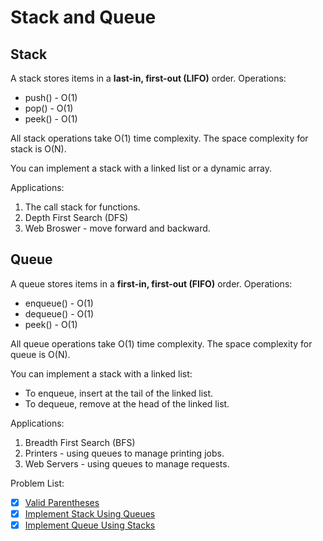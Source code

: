 # Stack and Queue

## Stack
A stack stores items in a **last-in, first-out (LIFO)** order. 
Operations:
- push() - O(1)
- pop()  - O(1)
- peek() - O(1)

All stack operations take O(1) time complexity.
The space complexity for stack is O(N).

You can implement a stack with a linked list or a dynamic array.

Applications:
1. The call stack for functions.
2. Depth First Search (DFS)
3. Web Broswer - move forward and backward.

## Queue
A queue stores items in a **first-in, first-out (FIFO)** order. 
Operations:
- enqueue() - O(1)
- dequeue() - O(1)
- peek()    - O(1)

All queue operations take O(1) time complexity. 
The space complexity for queue is O(N).

You can implement a stack with a linked list:
- To enqueue, insert at the tail of the linked list.
- To dequeue, remove at the head of the linked list.

Applications:
1. Breadth First Search (BFS)
2. Printers - using queues to manage printing jobs.
3. Web Servers - using queues to manage requests.

Problem List:
- [x] [Valid Parentheses](https://leetcode-cn.com/problems/valid-parentheses/)
- [x] [Implement Stack Using Queues](https://leetcode-cn.com/problems/implement-stack-using-queues/)
- [x] [Implement Queue Using Stacks](https://leetcode-cn.com/problems/implement-queue-using-stacks/)
